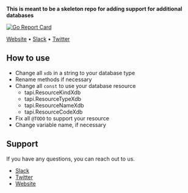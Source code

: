 **This is meant to be a skeleton repo for adding support for additional databases**

[![Go Report Card](https://goreportcard.com/badge/github.com/k8sdb/xdb)](https://goreportcard.com/report/github.com/k8sdb/xdb)

[Website](https://appscode.com) • [Slack](https://slack.appscode.com) • [Twitter](https://twitter.com/AppsCodeHQ)

## How to use
* Change all `xdb` in a string to your database type
* Rename methods if necessary
* Change all `const` to use your database resource
    * tapi.ResourceKindXdb
    * tapi.ResourceTypeXdb
    * tapi.ResourceNameXdb
    * tapi.ResourceCodeXdb
* Fix all `@TODO` to support your resource
* Change variable name, if necessary


## Support
If you have any questions, you can reach out to us.
* [Slack](https://slack.appscode.com)
* [Twitter](https://twitter.com/AppsCodeHQ)
* [Website](https://appscode.com)
